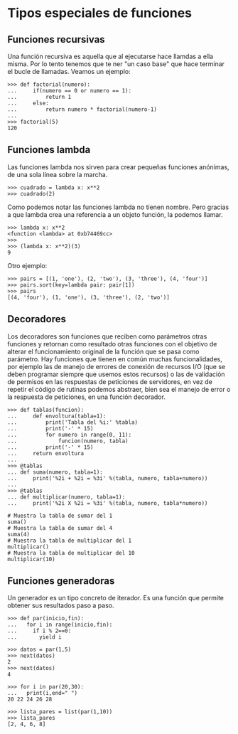 # Tipos especiales de funciones

## Funciones recursivas

Una función recursiva es aquella que al ejecutarse hace llamdas a ella misma. Por lo tento tenemos que te ner "un caso base" que hace terminar el bucle de llamadas. Veamos un ejemplo:

	>>> def factorial(numero):
	...     if(numero == 0 or numero == 1):
	...         return 1
	...     else:
	...         return numero * factorial(numero-1)
	... 
	>>> factorial(5)
	120

## Funciones lambda

Las funciones lambda nos sirven para crear pequeñas funciones anónimas, de una sola línea sobre la marcha.

	>>> cuadrado = lambda x: x**2
	>>> cuadrado(2)

Como podemos notar las funciones lambda no tienen nombre. Pero gracias a que lambda crea una referencia a un objeto función, la podemos llamar.

	>>> lambda x: x**2
	<function <lambda> at 0xb74469cc>
	>>>
	>>> (lambda x: x**2)(3)
	9

Otro ejemplo:

	>>> pairs = [(1, 'one'), (2, 'two'), (3, 'three'), (4, 'four')]
	>>> pairs.sort(key=lambda pair: pair[1])
	>>> pairs
	[(4, 'four'), (1, 'one'), (3, 'three'), (2, 'two')]

## Decoradores

Los decoradores son funciones que reciben como parámetros otras funciones y retornan como resultado otras funciones con el objetivo de alterar el funcionamiento original de la función que se pasa como parámetro. Hay funciones que tienen en común muchas funcionalidades, por ejemplo las de manejo de errores de conexión de recursos I/O (que se deben programar siempre que usemos estos recursos) o las de validación de permisos en las respuestas de peticiones de servidores, en vez de repetir el código de rutinas podemos abstraer, bien sea el manejo de error o la respuesta de peticiones, en una función decorador.

	>>> def tablas(funcion):
	...     def envoltura(tabla=1):
	...         print('Tabla del %i:' %tabla)
	...         print('-' * 15)
	...         for numero in range(0, 11):            
	...             funcion(numero, tabla)
	...         print('-' * 15)
	...     return envoltura
	... 
	>>> @tablas
	... def suma(numero, tabla=1):
	...     print('%2i + %2i = %3i' %(tabla, numero, tabla+numero))
	... 
	>>> @tablas
	... def multiplicar(numero, tabla=1):
	...     print('%2i X %2i = %3i' %(tabla, numero, tabla*numero))

	# Muestra la tabla de sumar del 1
	suma()	
	# Muestra la tabla de sumar del 4 
	suma(4)	
	# Muestra la tabla de multiplicar del 1
	multiplicar()	
	# Muestra la tabla de multiplicar del 10
	multiplicar(10)  

## Funciones generadoras

Un generador es un tipo concreto de iterador. Es una función que permite obtener sus resultados paso a paso.

	>>> def par(inicio,fin):
	...   for i in range(inicio,fin):
	...     if i % 2==0:
	...       yield i

	>>> datos = par(1,5)
	>>> next(datos)
	2
	>>> next(datos)
	4

	>>> for i in par(20,30):
	...   print(i,end=" ")
	20 22 24 26 28

	>>> lista_pares = list(par(1,10))
	>>> lista_pares
	[2, 4, 6, 8]



